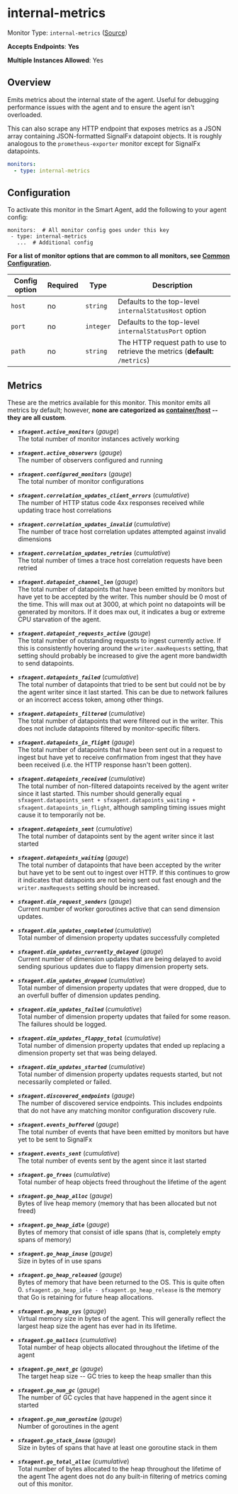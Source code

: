 
<!--- Generated by to-integrations-repo script in Smart Agent repo, DO NOT MODIFY HERE --->
<!--- GENERATED BY gomplate from scripts/docs/templates/monitor-page.md.tmpl --->

# internal-metrics

Monitor Type: `internal-metrics` ([Source](https://github.com/signalfx/signalfx-agent/tree/master/pkg/monitors/internalmetrics))

**Accepts Endpoints**: **Yes**

**Multiple Instances Allowed**: Yes

## Overview

Emits metrics about the internal state of the
agent.  Useful for debugging performance issues with the agent and to ensure
the agent isn't overloaded.

This can also scrape any HTTP endpoint that exposes metrics as a JSON array
containing JSON-formatted SignalFx datapoint objects.  It is roughly
analogous to the `prometheus-exporter` monitor except for SignalFx
datapoints.

```yaml
monitors:
  - type: internal-metrics
```


## Configuration

To activate this monitor in the Smart Agent, add the following to your
agent config:

```
monitors:  # All monitor config goes under this key
 - type: internal-metrics
   ...  # Additional config
```

**For a list of monitor options that are common to all monitors, see [Common
Configuration](../monitor-config.html#common-configuration).**


| Config option | Required | Type | Description |
| --- | --- | --- | --- |
| `host` | no | `string` | Defaults to the top-level `internalStatusHost` option |
| `port` | no | `integer` | Defaults to the top-level `internalStatusPort` option |
| `path` | no | `string` | The HTTP request path to use to retrieve the metrics (**default:** `/metrics`) |


## Metrics

These are the metrics available for this monitor.
This monitor emits all metrics by default; however, **none are categorized as
[container/host](https://docs.signalfx.com/en/latest/admin-guide/usage.html#about-custom-bundled-and-high-resolution-metrics)
-- they are all custom**.


 - ***`sfxagent.active_monitors`*** (*gauge*)<br>    The total number of monitor instances actively working
 - ***`sfxagent.active_observers`*** (*gauge*)<br>    The number of observers configured and running
 - ***`sfxagent.configured_monitors`*** (*gauge*)<br>    The total number of monitor configurations
 - ***`sfxagent.correlation_updates_client_errors`*** (*cumulative*)<br>    The number of HTTP status code 4xx responses received while updating trace host correlations
 - ***`sfxagent.correlation_updates_invalid`*** (*cumulative*)<br>    The number of trace host correlation updates attempted against invalid dimensions
 - ***`sfxagent.correlation_updates_retries`*** (*cumulative*)<br>    The total number of times a trace host correlation requests have been retried
 - ***`sfxagent.datapoint_channel_len`*** (*gauge*)<br>    The total number of datapoints that have been emitted by monitors but have yet to be accepted by the writer. This number should be 0 most of the time.  This will max out at 3000, at which point no datapoints will be generated by monitors.  If it does max out, it indicates a bug or extreme CPU starvation of the agent.
 - ***`sfxagent.datapoint_requests_active`*** (*gauge*)<br>    The total number of outstanding requests to ingest currently active.  If this is consistently hovering around the `writer.maxRequests` setting, that setting should probably be increased to give the agent more bandwidth to send datapoints.
 - ***`sfxagent.datapoints_failed`*** (*cumulative*)<br>    The total number of datapoints that tried to be sent but could not be
    by the agent writer since it last started.  This can be due to network
    failures or an incorrect access token, among other things.

 - ***`sfxagent.datapoints_filtered`*** (*cumulative*)<br>    The total number of datapoints that were filtered out in the writer.  This does not include datapoints filtered by monitor-specific filters.
 - ***`sfxagent.datapoints_in_flight`*** (*gauge*)<br>    The total number of datapoints that have been sent out in a request to ingest but have yet to receive confirmation from ingest that they have been received (i.e. the HTTP response hasn't been gotten).
 - ***`sfxagent.datapoints_received`*** (*cumulative*)<br>    The total number of non-filtered datapoints received by the agent writer since it last started.  This number should generally equal `sfxagent.datapoints_sent + sfxagent.datapoints_waiting + sfxagent.datapoints_in_flight`, although sampling timing issues might cause it to temporarily not be.
 - ***`sfxagent.datapoints_sent`*** (*cumulative*)<br>    The total number of datapoints sent by the agent writer since it last started
 - ***`sfxagent.datapoints_waiting`*** (*gauge*)<br>    The total number of datapoints that have been accepted by the writer but have yet to be sent out to ingest over HTTP.  If this continues to grow it indicates that datapoints are not being sent out fast enough and the `writer.maxRequests` setting should be increased.
 - ***`sfxagent.dim_request_senders`*** (*gauge*)<br>    Current number of worker goroutines active that can send dimension updates.
 - ***`sfxagent.dim_updates_completed`*** (*cumulative*)<br>    Total number of dimension property updates successfully completed
 - ***`sfxagent.dim_updates_currently_delayed`*** (*gauge*)<br>    Current number of dimension updates that are being delayed to avoid sending spurious updates due to flappy dimension property sets.
 - ***`sfxagent.dim_updates_dropped`*** (*cumulative*)<br>    Total number of dimension property updates that were dropped, due to an overfull buffer of dimension updates pending.
 - ***`sfxagent.dim_updates_failed`*** (*cumulative*)<br>    Total number of dimension property updates that failed for some reason.  The failures should be logged.
 - ***`sfxagent.dim_updates_flappy_total`*** (*cumulative*)<br>    Total number of dimension property updates that ended up replacing a dimension property set that was being delayed.
 - ***`sfxagent.dim_updates_started`*** (*cumulative*)<br>    Total number of dimension property updates requests started, but not necessarily completed or failed.
 - ***`sfxagent.discovered_endpoints`*** (*gauge*)<br>    The number of discovered service endpoints.  This includes endpoints that do not have any matching monitor configuration discovery rule.
 - ***`sfxagent.events_buffered`*** (*gauge*)<br>    The total number of events that have been emitted by monitors but have yet to be sent to SignalFx
 - ***`sfxagent.events_sent`*** (*cumulative*)<br>    The total number of events sent by the agent since it last started
 - ***`sfxagent.go_frees`*** (*cumulative*)<br>    Total number of heap objects freed throughout the lifetime of the agent
 - ***`sfxagent.go_heap_alloc`*** (*gauge*)<br>    Bytes of live heap memory (memory that has been allocated but not freed)
 - ***`sfxagent.go_heap_idle`*** (*gauge*)<br>    Bytes of memory that consist of idle spans (that is, completely empty spans of memory)
 - ***`sfxagent.go_heap_inuse`*** (*gauge*)<br>    Size in bytes of in use spans
 - ***`sfxagent.go_heap_released`*** (*gauge*)<br>    Bytes of memory that have been returned to the OS.  This is quite often 0.  `sfxagent.go_heap_idle - sfxagent.go_heap_release` is the memory that Go is retaining for future heap allocations.
 - ***`sfxagent.go_heap_sys`*** (*gauge*)<br>    Virtual memory size in bytes of the agent.  This will generally reflect the largest heap size the agent has ever had in its lifetime.
 - ***`sfxagent.go_mallocs`*** (*cumulative*)<br>    Total number of heap objects allocated throughout the lifetime of the agent
 - ***`sfxagent.go_next_gc`*** (*gauge*)<br>    The target heap size -- GC tries to keep the heap smaller than this
 - ***`sfxagent.go_num_gc`*** (*gauge*)<br>    The number of GC cycles that have happened in the agent since it started
 - ***`sfxagent.go_num_goroutine`*** (*gauge*)<br>    Number of goroutines in the agent
 - ***`sfxagent.go_stack_inuse`*** (*gauge*)<br>    Size in bytes of spans that have at least one goroutine stack in them
 - ***`sfxagent.go_total_alloc`*** (*cumulative*)<br>    Total number of bytes allocated to the heap throughout the lifetime of the agent
The agent does not do any built-in filtering of metrics coming out of this
monitor.


